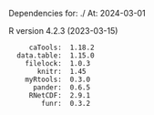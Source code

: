 
Dependencies for: ./ 
At: 2024-03-01 

 R version 4.2.3 (2023-03-15) 

         caTools:  1.18.2  
      data.table:  1.15.0  
        filelock:  1.0.3   
           knitr:  1.45    
        myRtools:  0.3.0   
          pander:  0.6.5   
         RNetCDF:  2.9.1   
            funr:  0.3.2   
